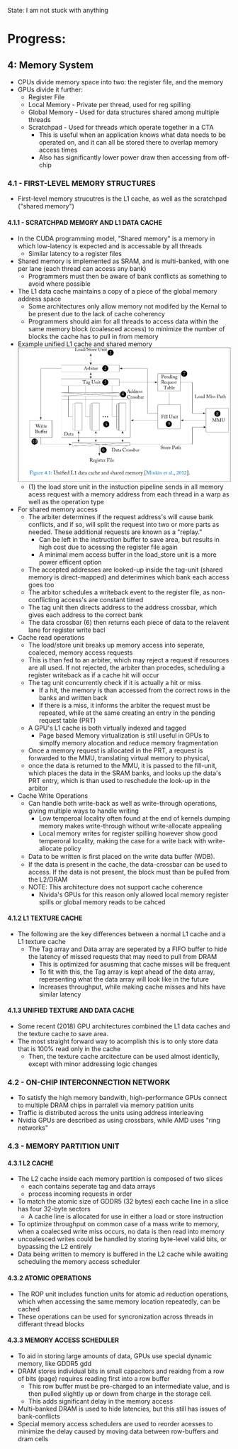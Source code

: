 State: I am not stuck with anything

# Progress:

## 4: Memory System

* CPUs divide memory space into two: the register file, and the memory
* GPUs divide it further:
  * Register File
  * Local Memory - Private per thread, used for reg spilling
  * Global Memory - Used for data structures shared among multiple threads
  * Scratchpad - Used for threads which operate together in a CTA
    * This is useful when an application knows what data needs to be operated on, and it can all be stored there to overlap memory access times
    * Also has significantly lower power draw then accessing from off-chip

### 4.1 - FIRST-LEVEL MEMORY STRUCTURES
* First-level memory strucutres is the L1 cache, as well as the scratchpad ("shared memory")

#### 4.1.1 - SCRATCHPAD MEMORY AND L1 DATA CACHE
* In the CUDA programming model, "Shared memory" is a memory in which low-latency is expected and is accessable by all threads
  * Similar latency to a register files
* Shared memory is implemented as SRAM, and is multi-banked, with one per lane (each thread can access any bank)
  * Programmers must then be aware of bank conflicts as something to avoid where possible
* The L1 data cache maintains a copy of a piece of the global memory address space
  * Some architectures only allow memory not modifed by the Kernal to be present due to the lack of cache coherency
  * Programmers should aim for all threads to access data within the same memory block (coalesced access) to minimize the number of blocks the cache has to pull in from memory
* Example unified L1 cache and shared memory
![image](images/figure4_1.png "Figure 4.1")
  * (1) the load store unit in the instuction pipeline sends in all memory acess request with a memory address from each thread in a warp as well as the operation type
* For shared memory access
  * The arbiter determines if the request address's will cause bank conflicts, and if so, will split the request into two or more parts as needed. These additional requests are known as a "replay." 
    * Can be left in the instruction buffer to save area, but results in high cost due to acessing the register file again
    * A minimal mem access buffer in the load_store unit is a more power efficent option
  * The accepted addresses are looked-up inside the tag-unit (shared memory is direct-mapped) and deterimines which bank each access goes too
  * The arbitor schedules a writeback event to the register file, as non-conflicting access's are constant timed
  * The tag unit then directs address to the address crossbar, which gives each address to the correct bank
  * The data crossbar (6) then returns each piece of data to the relavent lane for register write bacl
* Cache read operations
  * The load/store unit breaks up memory access into seperate, coaleced, memory access requests
  * This is than fed to an arbiter, which may reject a request if resources are all used. If not rejected, the arbiter than procedes, scheduling a register writeback as if a cache hit will occur
  * The tag unit concurrently check if it is actually a hit or miss
    * If a hit, the memory is than accessed from the correct rows in the banks and written back
    * If there is a miss, it informs the arbiter the request must be repeated, while at the same creating an entry in the pending request table (PRT)
  * A GPU's L1 cache is both virtually indexed and tagged
    * Page based Memory virtualization is still useful in GPUs to simplfy memory alocation and reduce memory fragmentation
  * Once a memory request is allocated in the PRT, a request is forwarded to the MMU, translating virtual memory to physical,
  * once the data is returned to the MMU, it is passed to the fill-unit, which places the data in the SRAM banks, and looks up the data's PRT entry, which is than used to reschedule the look-up in the arbitor
* Cache Write Operations
  * Can handle both write-back as well as write-through operations, giving multiple ways to handle writing
    * Low temperoal locality often found at the end of kernels dumping memory makes write-through without write-allocate appealing
    * Local memory writes for register spilling however show good temperoral locality, making the case for a write back with write-allocate policy
  * Data to be written is first placed on the write data buﬀer (WDB).
  * If the data is present in the cache, the data-crossbar can be used to access. If the data is not present, the block must than be pulled from the L2/DRAM
  * NOTE: This architecture does not support cache coherence
    * Nivida's GPUs for this reason only allowed local memory register spills or global memory reads to be cahced
#### 4.1.2 L1 TEXTURE CACHE
* The following are the key differences between a normal L1 cache and a L1 texture cache
  * The Tag array and Data array are seperated by a FIFO buffer to hide the latency of missed requests that may need to pull from DRAM
    * This is optimized for asusming that cache misses will be frequent
    * To fit with this, the Tag array is kept ahead of the data array, repersenting what the data array will look like in the future
    * Increases throughput, while making cache misses and hits have similar latency

#### 4.1.3 UNIFIED TEXTURE AND DATA CACHE
* Some recent (2018) GPU architectures combined the L1 data caches and the texture cache to save area.
* The most straight forward way to acomplish this is to only store data that is 100% read only in the cache
  * Then, the texture cache arcitecture can be used almost identiclly, except with minor addressing logic changes

### 4.2 - ON-CHIP INTERCONNECTION NETWORK
* To satisfy the high memory bandwith, high-performance GPUs connect to multiple DRAM chips in parralell via memory patition units
* Traffic is distributed across the units using address interleaving
* Nvidia GPUs are described as using crossbars, while AMD uses "ring networks"

### 4.3 - MEMORY PARTITION UNIT
#### 4.3.1 L2 CACHE
* The L2 cache inside each memory partition is composed of two slices
    * each contains seperate tag and data arrays
    * process incoming requests in order
* To match the atomic size of GDDR5 (32 bytes) each cache line in a slice has four 32-byte sectors
  * A cache line is allocated for use in either a load or store instruction
* To optimize throughput on common case of a mass write to memory, when a coalecsed write miss occurs, no data is then read into memory
* uncoalesced writes could be handled by storing byte-level valid bits, or bypassing the L2 entirely
* Data being written to memory is buffered in the L2 cache while awaiting scheduling the memory access scheduler
#### 4.3.2 ATOMIC OPERATIONS
* The ROP unit includes function units for atomic ad reduction operations, which when accessing the same memory location repeatedly, can be cached
* These operations can be used for syncronization across threads in differant thread blocks
#### 4.3.3 MEMORY ACCESS SCHEDULER
* To aid in storing large amounts of data, GPUs use special dynamic memory, like GDDR5 gdd
* DRAM stores individual bits in small capacitors and reaidng from a row of bits (page) requires reading first into a row buffer
  * This row buffer must be pre-charged to an intermediate value, and is then pulled slightly up or down from charge in the storage cell.
  * This adds significant delay in the memory access
* Multi-banked DRAM is used to hide latencies, but this still has issues of bank-conflicts
* Special memory access schedulers are used to reorder acesses to minimize the delay caused by moving data between row-buffers and dram cells